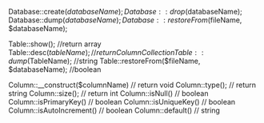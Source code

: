 Database::create($databaseName);
Database::drop($databaseName);
Database::dump($databaseName);
Database::restoreFrom($fileName, $databaseName);

Table::show(); //return array
Table::desc($tableName); //return Column Collection
Table::dump($TableName); //string
Table::restoreFrom($fileName, $databaseName); //boolean

Column::__construct($columnName) // return void
Column::type(); // return string
Column::size(); // return int
Column::isNull() // boolean
Column::isPrimaryKey() // boolean
Column::isUniqueKey() // boolean
Column::isAutoIncrement() // boolean
Column::default() // string